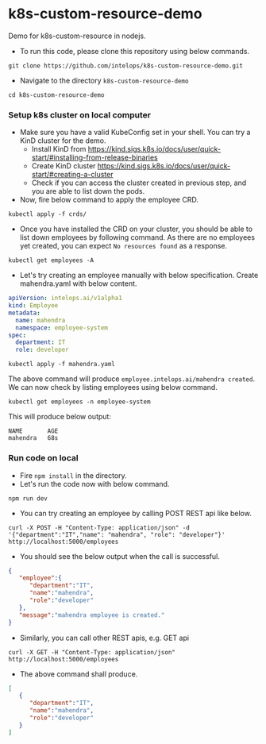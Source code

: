 # k8s-custom-resource-demo
Demo for k8s-custom-resource in nodejs.

- To run this code, please clone this repository using below commands.
```shell
git clone https://github.com/intelops/k8s-custom-resource-demo.git
```
- Navigate to the directory `k8s-custom-resource-demo`
```shell
cd k8s-custom-resource-demo
```
### Setup k8s cluster on local computer
- Make sure you have a valid KubeConfig set in your shell. You can try a KinD cluster for the demo.
  - Install KinD from https://kind.sigs.k8s.io/docs/user/quick-start/#installing-from-release-binaries
  - Create KinD cluster https://kind.sigs.k8s.io/docs/user/quick-start/#creating-a-cluster
  - Check if you can access the cluster created in previous step, and you are able to list down the pods.
- Now, fire below command to apply the employee CRD.
```shell
kubectl apply -f crds/
```
- Once you have installed the CRD on your cluster, you should be able to list down employees by following command. As there are no employees yet created, you can expect `No resources found` as a response.
```shell
kubectl get employees -A
```
- Let's try creating an employee manually with below specification. Create mahendra.yaml with below content.
```yaml
apiVersion: intelops.ai/v1alpha1
kind: Employee
metadata:
  name: mahendra
  namespace: employee-system
spec:
  department: IT
  role: developer
```
```shell
kubectl apply -f mahendra.yaml
```
The above command will produce `employee.intelops.ai/mahendra created`. We can now check by listing employees using below command.
```shell
kubectl get employees -n employee-system
```
This will produce below output:
```shell
NAME       AGE
mahendra   68s
```
### Run code on local
- Fire `npm install` in the directory.
- Let's run the code now with below command.
```shell
npm run dev
```
- You can try creating an employee by calling POST REST api like below.
```shell
curl -X POST -H "Content-Type: application/json" -d '{"department":"IT","name": "mahendra", "role": "developer"}' http://localhost:5000/employees
```
- You should see the below output when the call is successful.
```json
{
   "employee":{
      "department":"IT",
      "name":"mahendra",
      "role":"developer"
   },
   "message":"mahendra employee is created."
}
```
- Similarly, you can call other REST apis, e.g. GET api
```shell
curl -X GET -H "Content-Type: application/json"  http://localhost:5000/employees
```
- The above command shall produce.
```json
[
   {
      "department":"IT",
      "name":"mahendra",
      "role":"developer"
   }
]
```
